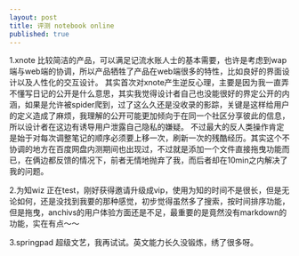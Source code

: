 ```yaml
---
layout: post
title: 评测 notebook online
published: true
---
```


1.xnote 比较简洁的产品，可以满足记流水账人士的基本需要，也许是考虑到wap端与web端的协调，所以产品牺牲了产品在web端很多的特性，比如良好的界面设计以及人性化的交互设计。 其实首次对xnote产生逆反心理，主要是因为我一直弄不懂写日记的公开是什么意思，其实我觉得设计者自己也没能很好的界定公开的内涵，如果是允许被spider爬到，过了这么久还是没收录的影踪，关键是这样给用户的定义造成了麻烦，我理解的公开可能更加倾向于在同一个社区分享彼此的信息，所以设计者在这边有诱导用户泄露自己隐私的嫌疑。 不过最大的反人类操作肯定是始于对每次调整笔记的顺序必须要上移一次，刷新一次的残酷经历。其实这个不协调的地方在百度网盘内测期间也出现过，不过就是添加一个文件直接拖曳功能而已，在俩边都反馈的情况下，前者无情地抛弃了我，而后者却在10min之内解决了我的问题。

2.为知wiz 正在test，刚好获得邀请升级成vip，使用为知的时间不是很长，但是无论如何，还是没找到我要的那种感觉，初步觉得虽然多了搜索，按时间排序功能，但是拖曳，anchivs的用户体验方面还是不足，最重要的是竟然没有markdown的功能，实在有点～～

3.springpad 超级文艺，我再试试。英文能力长久没锻炼，绣了很多呀。
